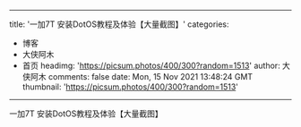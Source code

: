 
---
title: '一加7T 安装DotOS教程及体验【大量截图】'
categories: 
 - 博客
 - 大侠阿木
 - 首页
headimg: 'https://picsum.photos/400/300?random=1513'
author: 大侠阿木
comments: false
date: Mon, 15 Nov 2021 13:48:24 GMT
thumbnail: 'https://picsum.photos/400/300?random=1513'
---

<div>   
一加7T 安装DotOS教程及体验【大量截图】  
</div>
            